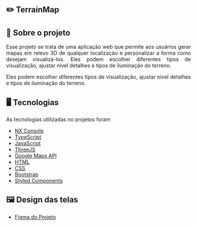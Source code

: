 ## :pencil2: TerrainMap

## :file_folder: Sobre o projeto

<p align="justify">
  Esse projeto se trata de uma aplicação web que permite aos usuários gerar mapas em relevo 3D de qualquer localização e personalizar a forma como desejam visualizá-los. Eles podem escolher diferentes tipos de visualização, ajustar nível detalhes e tipos de iluminação do terreno.
</p>
<p align="justify">
  Eles podem escolher diferentes tipos de visualização, ajustar nível detalhes e tipos de iluminação do terreno.
</p>

## :desktop_computer: Tecnologias

As tecnologias utilizadas no projetos foram

- <a href="https://nx.dev/recipes/nx-console">NX Console</a>
- <a href="https://www.typescriptlang.org">TypeScript</a>
- <a href="https://developer.mozilla.org/en-US/docs/Web/JavaScript">JavaScript</a>
- <a href="https://threejs.org">ThreeJS</a>
- <a href="https://developers.google.com/maps?hl=pt-br">Google Maps API</a>
- <a href="https://developer.mozilla.org/en-US/docs/Web/HTML">HTML</a>
- <a href="https://developer.mozilla.org/en-US/docs/Web/CSS">CSS</a>
- <a href="https://getbootstrap.com/docs/5.0/getting-started/introduction/">Bootstrap</a>
- <a href="https://styled-components.com">Styled Components</a>

## :framed_picture: Design das telas

- <a href="https://www.figma.com/file/TknTfh7qs9neG7AbgT4seG/Procedural-Render?node-id=0%3A1&t=ezZdxKeLdofJ4jm1-1" />Figma do Projeto</a>

